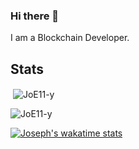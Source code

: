 ### Hi there 👋

I am a Blockchain Developer.


<!--
**JoE11-y/JoE11-y** is a ✨ _special_ ✨ repository because its `README.md` (this file) appears on your GitHub profile.

Here are some ideas to get you started:

- 🔭 I’m currently working on ...
- 🌱 I’m currently learning ...
- 👯 I’m looking to collaborate on ...
- 🤔 I’m looking for help with ...
- 💬 Ask me about ...
- 📫 How to reach me: ...
- 😄 Pronouns: ...
- ⚡ Fun fact: ...
-->


## Stats

<p>&nbsp;<img align="center" src="https://github-readme-stats.vercel.app/api?username=JoE11-y&show_icons=true&locale=en" alt="JoE11-y" /></p>

<p><img align="center" src="https://github-readme-streak-stats.herokuapp.com/?user=JoE11-y&" alt="JoE11-y" /></p>

[![Joseph's wakatime stats](https://github-readme-stats.vercel.app/api/wakatime?username=JoE11-y&v=2)](https://github.com/anuraghazra/github-readme-stats)
